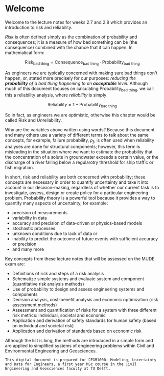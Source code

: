 # Welcome 

Welcome to the lecture notes for weeks 2.7 and 2.8 which provides an introduction to risk and reliability.

*Risk* is often defined simply as the combination of probability and consequences; it is a measure of how bad something can be (the consequence) combined with the chance that it can happen. In mathematical form: 

$$\text{Risk}_\text{bad thing}=\text{Consequence}_\text{bad thing}\cdot\text{Probability}_\text{bad thing}$$

As engineers we are typically concerned with making sure bad things don't happen, or, stated more precisely for our purposes: *reducing the **probability** of a bad thing happening to an **acceptable** level.* Although much of this document focuses on calculating $\text{Probability}_\text{bad thing}$, we call this a reliability analysis, where *reliability* is simply  

$$\text{Reliability}=1-\text{Probability}_\text{bad thing}$$

So in fact, as engineers we are optimistic, otherwise this chapter would be called Risk and *Un*reliability.

Why are the variables above written using words? Because this document and many others use a variety of different terms to talk about the same concepts, for example, failure probability, $p_f$, is often used when reliability analyses are done for structural components; however, this term is misleading in the situation where we want to estimate the probability that the concentration of a solute in groundwater exceeds a certain value, or the discharge of a river falling below a regularotry threshold for ship traffic or fish migration.

In short, risk and reliability are both concerned with probability; these concepts are necessary in order to quantify uncertainty and take it into account in our decision-making, regardless of whether our current task is to investigate, assess, design or create policy for a particular engineering problem. Probability theory is a powerful tool because it provides a way to quantify many aspects of uncertainty, for example:
- precision of measurements
- variability in data
- accuracy and precision of data-driven or physics-based models
- stochastic processes
- unknown conditions due to lack of data or 
- inability to predict the outcome of future events with sufficient accuracy or precision
- and many more

Key concepts from these lecture notes that will be assessed on the MUDE exam are:
- Definitions of risk and steps of a risk analysis
- Schematize simple systems and evaluate system and component (quantitative risk analysis methods)
- Use of probability to design and assess engineering systems and components
- Decision analysis, cost-benefit analysis and economic optimization (risk assessment methods)
- Assessment and quantification of risks for a system with three different risk metrics: individual, societal and economic
- Application and derivation of safety standards for human safety (based on individual and societal risk)
- Application and derivation of standards based on economic risk

Although the list is long, the methods are introduced in a simple form and are applied to simplified systems of engineering problems within Civil and Environmental Engineering and Geosciences.

```{note}
This digital document is prepared for CEGM1000: Modeling, Uncertainty and Data for Engineers, a first year MSc course in the Civil Engineering and Geosciences faculty at TU Delft.
```